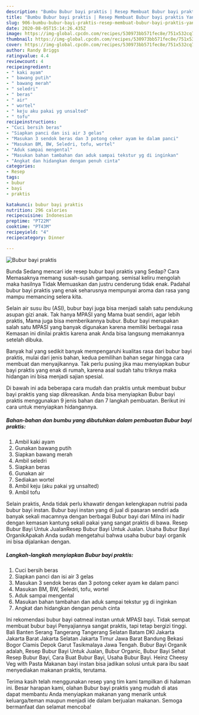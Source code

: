 ```yaml
---
description: "Bumbu Bubur bayi praktis | Resep Membuat Bubur bayi praktis Yang Enak Dan Mudah"
title: "Bumbu Bubur bayi praktis | Resep Membuat Bubur bayi praktis Yang Enak Dan Mudah"
slug: 906-bumbu-bubur-bayi-praktis-resep-membuat-bubur-bayi-praktis-yang-enak-dan-mudah
date: 2020-08-05T15:14:26.435Z
image: https://img-global.cpcdn.com/recipes/530973bb571fec8e/751x532cq70/bubur-bayi-praktis-foto-resep-utama.jpg
thumbnail: https://img-global.cpcdn.com/recipes/530973bb571fec8e/751x532cq70/bubur-bayi-praktis-foto-resep-utama.jpg
cover: https://img-global.cpcdn.com/recipes/530973bb571fec8e/751x532cq70/bubur-bayi-praktis-foto-resep-utama.jpg
author: Randy Briggs
ratingvalue: 4.4
reviewcount: 4
recipeingredient:
- " kaki ayam"
- " bawang putih"
- " bawang merah"
- " seledri"
- " beras"
- " air"
- " wortel"
- " keju aku pakai yg unsalted"
- " tofu"
recipeinstructions:
- "Cuci bersih beras"
- "Siapkan panci dan isi air 3 gelas"
- "Masukan 3 sendok beras dan 3 potong ceker ayam ke dalam panci"
- "Masukan BM, BW, Seledri, tofu, wortel"
- "Aduk sampai mengental"
- "Masukan bahan tambahan dan aduk sampai tekstur yg di inginkan"
- "Angkat dan hidangkan dengan penuh cinta"
categories:
- Resep
tags:
- bubur
- bayi
- praktis

katakunci: bubur bayi praktis 
nutrition: 296 calories
recipecuisine: Indonesian
preptime: "PT22M"
cooktime: "PT43M"
recipeyield: "4"
recipecategory: Dinner

---
```



![Bubur bayi praktis](https://img-global.cpcdn.com/recipes/530973bb571fec8e/751x532cq70/bubur-bayi-praktis-foto-resep-utama.jpg)

Bunda Sedang mencari ide resep bubur bayi praktis yang Sedap? Cara Memasaknya memang susah-susah gampang. semisal keliru mengolah maka hasilnya Tidak Memuaskan dan justru cenderung tidak enak. Padahal bubur bayi praktis yang enak seharusnya mempunyai aroma dan rasa yang mampu memancing selera kita.

Selain air susu ibu (ASI), bubur bayi juga bisa menjadi salah satu pendukung asupan gizi anak. Tak hanya MPASI yang Mama buat sendiri, agar lebih praktis, Mama juga bisa memberikannya bubur. Bubur bayi merupakan salah satu MPASI yang banyak digunakan karena memiliki berbagai rasa Kemasan ini dinilai praktis karena anak Anda bisa langsung memakannya setelah dibuka.

Banyak hal yang sedikit banyak mempengaruhi kualitas rasa dari bubur bayi praktis, mulai dari jenis bahan, kedua pemilihan bahan segar hingga cara membuat dan menyajikannya. Tak perlu pusing jika mau menyiapkan bubur bayi praktis yang enak di rumah, karena asal sudah tahu triknya maka hidangan ini bisa menjadi sajian spesial.


Di bawah ini ada beberapa cara mudah dan praktis untuk membuat bubur bayi praktis yang siap dikreasikan. Anda bisa menyiapkan Bubur bayi praktis menggunakan 9 jenis bahan dan 7 langkah pembuatan. Berikut ini cara untuk menyiapkan hidangannya.

<!--inarticleads1-->

##### Bahan-bahan dan bumbu yang dibutuhkan dalam pembuatan Bubur bayi praktis:

1. Ambil  kaki ayam
1. Gunakan  bawang putih
1. Siapkan  bawang merah
1. Ambil  seledri
1. Siapkan  beras
1. Gunakan  air
1. Sediakan  wortel
1. Ambil  keju (aku pakai yg unsalted)
1. Ambil  tofu


Selain praktis, Anda tidak perlu khawatir dengan kelengkapan nutrisi pada bubur bayi instan. Bubur bayi instan yang di jual di pasaran sendiri ada banyak sekali macamnya dengan berbagai Bubur bayi dari Milna ini hadir dengan kemasan kantung sekali pakai yang sangat praktis di bawa. Resep Bubur Bayi Untuk JualanResep Bubur Bayi Untuk Jualan. Usaha Bubur Bayi OrganikApakah Anda sudah mengetahui bahwa usaha bubur bayi organik ini bisa dijalankan dengan. 

<!--inarticleads2-->

##### Langkah-langkah menyiapkan Bubur bayi praktis:

1. Cuci bersih beras
1. Siapkan panci dan isi air 3 gelas
1. Masukan 3 sendok beras dan 3 potong ceker ayam ke dalam panci
1. Masukan BM, BW, Seledri, tofu, wortel
1. Aduk sampai mengental
1. Masukan bahan tambahan dan aduk sampai tekstur yg di inginkan
1. Angkat dan hidangkan dengan penuh cinta


Ini rekomendasi bubur bayi oatmeal instan untuk MPASI bayi. Tidak sempat membuat bubur bayi Penyajiannya sangat praktis, tapi tetap bergizi tinggi. Bali Banten Serang Tangerang Tangerang Selatan Batam DKI Jakarta Jakarta Barat Jakarta Selatan Jakarta Timur Jawa Barat Bandung Bekasi Bogor Ciamis Depok Garut Tasikmalaya Jawa Tengah. Bubur Bayi Organik adalah, Resep Bubur Bayi Untuk Jualan, Bubur Organic, Bubur Bayi Sehat Resep Bubur Bayi, Cara Buat Bubur Bayi, Usaha Bubur Bayi. Heinz Cheesy Veg with Pasta Makanan bayi instan bisa jadikan solusi untuk para ibu saat menyediakan makanan praktis, terutama. 

Terima kasih telah menggunakan resep yang tim kami tampilkan di halaman ini. Besar harapan kami, olahan Bubur bayi praktis yang mudah di atas dapat membantu Anda menyiapkan makanan yang menarik untuk keluarga/teman maupun menjadi ide dalam berjualan makanan. Semoga bermanfaat dan selamat mencoba!
